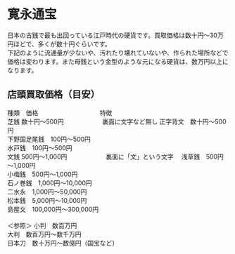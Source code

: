 # 寛永通宝
日本の古銭で最も出回っている江戸時代の硬貨です。買取価格は数十円～30万円ほどで、多くが数十円ぐらいです。    
下記のように流通量が少ないや、汚れたり壊れていないや、作られた場所などで価格は変わります。また母銭という金型のような元になる硬貨は、数万円以上になります。

## 店頭買取価格（目安）
種類　価格　　　　　　　　　　特徴  
芝銭	数十円～500円  　　　　　　裏面に文字など無し
正字背文　数十円～500円  
下野国足尾銭　100円～500円  
水戸銭　100円～500円  
文銭	500円～1,000円  　　　　　　裏面に「文」という文字　 
浅草銭　500円～1,000円  
小梅銭　500円～1,000円  
石ノ巻銭　1,000円～10,000円  
二水永　1,000円～50,000円  
松本銭　5,000円～10,000円  
島屋文　100,000円～300,000円<br><br>
＜参照＞
小判　数百万円  
大判　数百万円～数千万円  
日本刀　数十万円～数億円（国宝など）  
